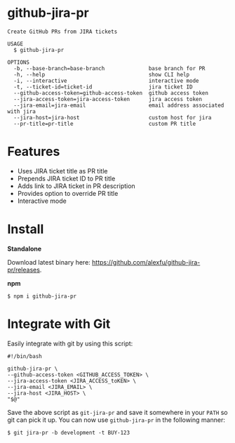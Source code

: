 github-jira-pr
========
```
Create GitHub PRs from JIRA tickets

USAGE
  $ github-jira-pr

OPTIONS
  -b, --base-branch=base-branch              base branch for PR
  -h, --help                                 show CLI help
  -i, --interactive                          interactive mode
  -t, --ticket-id=ticket-id                  jira ticket ID
  --github-access-token=github-access-token  github access token
  --jira-access-token=jira-access-token      jira access token
  --jira-email=jira-email                    email address associated with jira
  --jira-host=jira-host                      custom host for jira
  --pr-title=pr-title                        custom PR title
```

# Features

- Uses JIRA ticket title as PR title
- Prepends JIRA ticket ID to PR title
- Adds link to JIRA ticket in PR description
- Provides option to override PR title
- Interactive mode

# Install

**Standalone**

Download latest binary here: https://github.com/alexfu/github-jira-pr/releases.

**npm**
```
$ npm i github-jira-pr
```

# Integrate with Git
Easily integrate with git by using this script:

```
#!/bin/bash

github-jira-pr \
--github-access-token <GITHUB_ACCESS_TOKEN> \
--jira-access-token <JIRA_ACCESS_toKEN> \
--jira-email <JIRA_EMAIL> \
--jira-host <JIRA_HOST> \
"$@"
```

Save the above script as `git-jira-pr` and save it somewhere in your `PATH` so git can pick it up. You can now use `github-jira-pr` in the following manner:

```
$ git jira-pr -b development -t BUY-123
```
